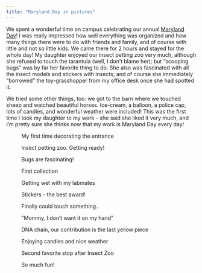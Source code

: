 ```yaml
---
title: "Maryland Day in pictures"
---
```


We spent a wonderful time on campus celebrating our annual [Maryland Day](https://marylandday.umd.edu/)! I was really impressed how
well everything was organized and how many things there were to do with friends and family, and of
course with little and not so little kids. <!--more-->We came there for 2 hours and stayed for the whole day!
My daughter enjoyed our insect petting zoo very much, although she refused to touch the tarantula
(well, I don’t blame her); but “scooping bugs” was by far her favorite thing to do. She also was
fascinated with all the insect models and stickers with insects; and of course she immediately
“borrowed” the toy-grasshopper from my office desk once she had spotted it.

We tried some other things, too: we got to the barn where we touched sheep and watched beautiful
horses. Ice-cream, a balloon, a police cap, lots of candies, and wonderful weather were included!
This was the first time I took my daughter to my work - she said she liked it very much, and I’m
pretty sure she thinks now that my work is Maryland Day every day!

<div class="row">

  <div class="col-md-4 col-sm-6">
    <figure class="text-center">
    <img class="ic4f-mtrig ic4f-zoomin figure-img img-fluid ic4f-max-height-md"
    src="{{ '/assets/content/blog/md-day-2.jpg' | relative_url }}" alt="">
    <figcaption class="figure-caption">
    My first time decorating the entrance
    </figcaption>
    </figure>
  </div>

  <div class="col-md-4 col-sm-6">
    <figure class="text-center">
    <img class="ic4f-mtrig ic4f-zoomin figure-img img-fluid ic4f-max-height-md"
    src="{{ '/assets/content/blog/md-day-3.jpg' | relative_url }}" alt="">
    <figcaption class="figure-caption">
    Insect petting zoo. Getting ready!  
    </figcaption>
    </figure>
    </div>

  <div class="col-md-4 col-sm-6">
    <figure class="text-center">
    <img class="ic4f-mtrig ic4f-zoomin figure-img img-fluid ic4f-max-height-md"
    src="{{ '/assets/content/blog/md-day-8.jpg' | relative_url }}" alt="">
    <figcaption class="figure-caption">
    Bugs are fascinating!
    </figcaption>
    </figure>
  </div>

  <div class="col-md-4 col-sm-6">
    <figure class="text-center">
    <img class="ic4f-mtrig ic4f-zoomin figure-img img-fluid ic4f-max-height-md"
    src="{{ '/assets/content/blog/md-day-11.jpg' | relative_url }}" alt="">
    <figcaption class="figure-caption">
    First collection 
    </figcaption>
    </figure>
  </div>

  <div class="col-md-4 col-sm-6">
    <figure class="text-center">
    <img class="ic4f-mtrig ic4f-zoomin figure-img img-fluid ic4f-max-height-md"
    src="{{ '/assets/content/blog/md-day-10.jpg' | relative_url }}" alt="">
    <figcaption class="figure-caption">
    Getting wet with my labmates  
    </figcaption>
    </figure>
  </div>

  <div class="col-md-4 col-sm-6">
    <figure class="text-center">
    <img class="ic4f-mtrig ic4f-zoomin figure-img img-fluid ic4f-max-height-md"
    src="{{ '/assets/content/blog/md-day-6.jpg' | relative_url }}" alt="">
    <figcaption class="figure-caption">
    Stickers - the best award!
    </figcaption>
    </figure>
  </div>

</div>


<div class="row">

  <div class="col-md-4 col-sm-6">
    <figure class="text-center">
    <img class="ic4f-mtrig ic4f-zoomin figure-img img-fluid ic4f-max-height-md"
    src="{{ '/assets/content/blog/md-day-9.jpg' | relative_url }}" alt="">
    <figcaption class="figure-caption">
    Finally could touch something.. 
    </figcaption>
    </figure>
  </div>

  <div class="col-md-4 col-sm-6">
    <figure class="text-center">
    <img class="ic4f-mtrig ic4f-zoomin figure-img img-fluid ic4f-max-height-md"
    src="{{ '/assets/content/blog/md-day-5.jpg' | relative_url }}" alt="">
    <figcaption class="figure-caption">
     "Mommy, I don’t want it on my hand" 
    </figcaption>
    </figure>
    </div>

  <div class="col-md-4 col-sm-6">
    <figure class="text-center">
    <img class="ic4f-mtrig ic4f-zoomin figure-img img-fluid ic4f-max-height-md"
    src="{{ '/assets/content/blog/md-day-12.jpg' | relative_url }}" alt="">
    <figcaption class="figure-caption">
    DNA chain, our contribution is the last yellow piece
    </figcaption>
    </figure>
  </div>

  <div class="col-md-4 col-sm-6">
    <figure class="text-center">
    <img class="ic4f-mtrig ic4f-zoomin figure-img img-fluid ic4f-max-height-md"
    src="{{ '/assets/content/blog/md-day-4.jpg' | relative_url }}" alt="">
    <figcaption class="figure-caption">
    Enjoying candies and nice weather 
    </figcaption>
    </figure>
  </div>

  <div class="col-md-4 col-sm-6">
    <figure class="text-center">
    <img class="ic4f-mtrig ic4f-zoomin figure-img img-fluid ic4f-max-height-md"
    src="{{ '/assets/content/blog/md-day-7.jpg' | relative_url }}" alt="">
    <figcaption class="figure-caption">
    Second favorite stop after Insect Zoo
    </figcaption>
    </figure>
  </div>

  <div class="col-md-4 col-sm-6">
    <figure class="text-center">
    <img class="ic4f-mtrig ic4f-zoomin figure-img img-fluid ic4f-max-height-md"
    src="{{ '/assets/content/blog/md-day-1.jpg' | relative_url }}" alt="">
    <figcaption class="figure-caption">
    So much fun!
    </figcaption>
    </figure>
  </div>

</div>



